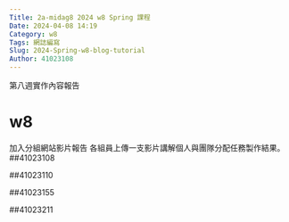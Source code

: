 ```yaml
---
Title: 2a-midag8 2024 w8 Spring 課程
Date: 2024-04-08 14:19
Category: w8
Tags: 網誌編寫 
Slug: 2024-Spring-w8-blog-tutorial
Author: 41023108
---
```


第八週實作內容報告

<!-- PELICAN_END_SUMMARY -->

# w8
加入分組網站影片報告
各組員上傳一支影片講解個人與團隊分配任務製作結果。
##41023108

##41023110

##41023155

##41023211
